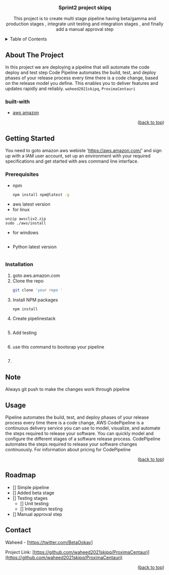 <div id="top"></div>

<h3 align="center">Sprint2 project skipq</h3>

  <p align="center">
    This project is to create multi stage pipeline having beta/gamma and production stages , integrate unit testing and integration stages , and finally add a manual approval step
    <br />

  </p>
</div>



<!-- TABLE OF CONTENTS -->
<details>
  <summary>Table of Contents</summary>
  <ol>
    <li>
      <a href="#about-the-project">About The Project</a>
      <ul>
        <li><a href="#built-with">Built With</a></li>
      </ul>
    </li>
    <li>
      <a href="#getting-started">Getting Started</a>
      <ul>
        <li><a href="#prerequisites">Prerequisites</a></li>
        <li><a href="#installation">Installation</a></li>
      </ul>
    </li>
    <li><a href="#usage">Usage</a></li>
    <li><a href="#roadmap">Usage</a></l1>
    <li><a href="#contact">Contact</a></li>
    </li>

  </ol>
</details>



<!-- ABOUT THE PROJECT -->
## About The Project

In this project we are deploying a pipeline that will automate the code deploy and test step Code Pipeline automates the build, test, and deploy phases of your release process every time there is a code change, based on the release model you define. This enables you to deliver features and updates rapidly and reliably.
 `waheed2021skipq`, `ProximaCentauri`




### built-with

* [aws amazon](https://aws.amazon.com/)

<p align="right">(<a href="#top">back to top</a>)</p>



<!-- GETTING STARTED -->
## Getting Started

You need to goto amazon aws webiste 'https://aws.amazon.com/' and sign up with a IAM user account, 
set up an environment with your required specifications and get started with aws command line interface.



### Prerequisites


* npm
  ```sh
  npm install npm@latest -g
  ```
 * aws latest version
 * for linux
  ```curl "https://awscli.amazonaws.com/awscli-exe-linux-x86_64.zip" -o "awscliv2.zip"
unzip awscliv2.zip
sudo ./aws/install
  ```
 * for windows
    ``` msiexec.exe /i https://awscli.amazonaws.com/AWSCLIV2.msi
    ```
 * Python latest version
  ``` python --version
  ```
### Installation

1. goto aws.amazon.com
2. Clone the repo
   ```sh
   git clone 'your repo '
   ```
3. Install NPM packages
   ```sh
   npm install
   ```
4. Create pipelinestack
  ```py file and create a stack using "https://docs.aws.amazon.com/cdk/api/v1/python/modules.html" as reference
  ```
 
5. Add testing 
  ```add testing (unit,integrations) by following reference "https://docs.aws.amazon.com/cdk/api/v1/python/modules.html"
  ```

6.  use this command to bootsrap your pipeline
  ```"cdk bootstrap --qualifier <name> --toolkit-stack-name <somename>"
  ```
  
7. ``` Use cdk deploy 'name' to deploy the pipeline
   ```
  
## Note
Always git push to make the changes work through pipeline




<!-- USAGE EXAMPLES -->
## Usage

Pipeline automates the build, test, and deploy phases of your release process every time there is a code change, AWS CodePipeline is a continuous delivery service you can use to model, visualize, and automate the steps required to release your software. You can quickly model and configure the different stages of a software release process. CodePipeline automates the steps required to release your software changes continuously. For information about pricing for CodePipeline
<p align="right">(<a href="#top">back to top</a>)</p>



<!-- ROADMAP -->
## Roadmap

- [] Simple pipeline
- [] Added beta stage
- [] Testing stages
    - [] Unit testing
    - [] Integration testing
- [] Manual approval step












<!-- CONTACT -->
## Contact

Waheed - [https://twitter.com/BetaOokay]

Project Link: [https://github.com/waheed2021skipq/ProximaCentauri](https://github.com/waheed2021skipq/ProximaCentauri)

<p align="right">(<a href="#top">back to top</a>)</p>








